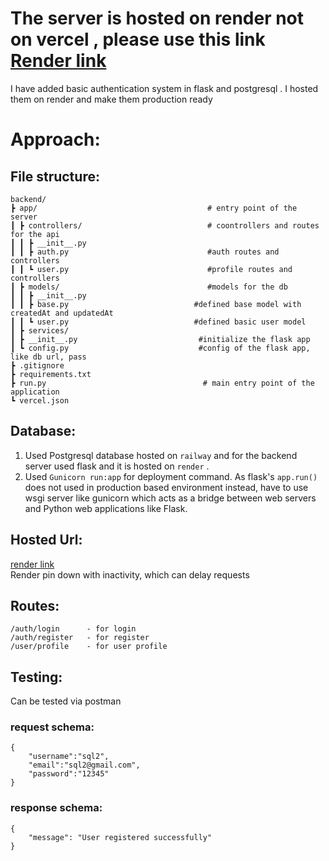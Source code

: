 # The server is hosted on render not on vercel , please use this link [Render link](https://postgresql-mmqh.onrender.com/)

I have added basic authentication system in flask and postgresql . I hosted them on render and make them production ready

# Approach:

## File structure:
```
backend/
┣ app/                                      # entry point of the server
┃ ┣ controllers/                            # coontrollers and routes for the api
┃ ┃ ┣ __init__.py 
┃ ┃ ┣ auth.py                               #auth routes and controllers
┃ ┃ ┗ user.py                               #profile routes and controllers
┃ ┣ models/                                 #models for the db
┃ ┃ ┣ __init__.py
┃ ┃ ┣ base.py                            #defined base model with createdAt and updatedAt
┃ ┃ ┗ user.py                            #defined basic user model
┃ ┣ services/ 
┃ ┣ __init__.py                           #initialize the flask app
┃ ┗ config.py                             #config of the flask app, like db url, pass  
┣ .gitignore
┣ requirements.txt
┣ run.py                                   # main entry point of the application
┗ vercel.json
```
 
## Database:
1. Used Postgresql database hosted on `railway` and for the backend server used flask and  it is hosted on `render` .
2. Used `Gunicorn run:app` for deployment command. As flask's `app.run()` does not used in production based environment instead, have to use wsgi server like gunicorn which acts as a bridge between web servers and Python web applications like Flask.

## Hosted Url:
[render link](https://postgresql-mmqh.onrender.com/) <br>
Render pin down with inactivity, which can delay requests 

## Routes:
```
/auth/login      - for login
/auth/register   - for register
/user/profile    - for user profile
```
## Testing:

Can be tested via postman
### request schema:
```
{
    "username":"sql2",
    "email":"sql2@gmail.com",
    "password":"12345"
}
```
### response schema:
```
{
    "message": "User registered successfully"
}
```

